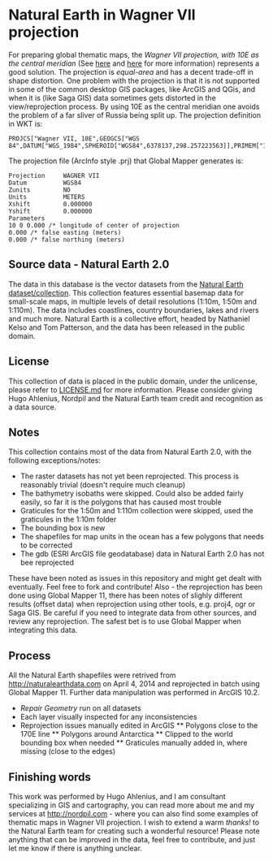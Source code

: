 Natural Earth in Wagner VII projection
======================
For preparing global thematic maps, the *Wagner VII projection, with 10E as the central meridian* (See [here](http://www.georeference.org/doc/wagner_vii.htm) and [here](http://www.mapthematics.com/ProjectionsList.php?Projection=188) for more information) represents a good solution. The projection is *equal-area* and has a decent trade-off in shape distortion. One problem with the projection is that it is not supported in some of the common desktop GIS packages, like ArcGIS and QGis, and when it is (like Saga GIS) data sometimes gets distorted in the view/reprojection process.
By using 10E as the central meridian one avoids the problem of a far sliver of Russia being split up.
The projection definition in WKT is:

    PROJCS["Wagner VII, 10E",GEOGCS["WGS 84",DATUM["WGS_1984",SPHEROID["WGS84",6378137,298.257223563]],PRIMEM["10E",10],UNIT["degree",0.0174532925199433]],PROJECTION["Wagner_VII"],PARAMETER["false_easting",0],PARAMETER["false_northing",0]]

The projection file (ArcInfo style .prj) that Global Mapper generates is:

    Projection     WAGNER VII
    Datum          WGS84
    Zunits         NO
    Units          METERS
    Xshift         0.000000
    Yshift         0.000000
    Parameters
    10 0 0.000 /* longitude of center of projection
    0.000 /* false easting (meters)
    0.000 /* false northing (meters)

Source data - Natural Earth 2.0
-----
The data in this database is the vector datasets from the [Natural Earth dataset/collection](http://naturalearthdata.com). This collection features essential basemap data for small-scale maps, in multiple levels of detail resolutions (1:10m, 1:50m and 1:110m). The data includes coastlines, country boundaries, lakes and rivers and much more. Natural Earth is a collective effort, headed by Nathaniel Kelso and Tom Patterson, and the data has been released in the public domain.

License
----
This collection of data is placed in the public domain, under the unlicense, please refer to [LICENSE.md](license.md) for more information. Please consider giving Hugo Ahlenius, Nordpil and the Natural Earth team credit and recognition as a data source.

Notes
-----
This collection contains most of the data from Natural Earth 2.0, with the following exceptions/notes:
* The raster datasets has not yet been reprojected. This process is reasonably trivial (doesn't require much cleanup)
* The bathymetry isobaths were skipped. Could also be added fairly easily, so far it is the polygons that has caused most trouble
* Graticules for the 1:50m and 1:110m collection were skipped, used the graticules in the 1:10m folder
* The bounding box is new
* The shapefiles for map units in the ocean has a few polygons that needs to be corrected
* The gdb (ESRI ArcGIS file geodatabase) data in Natural Earth 2.0 has not bee reprojected

These have been noted as issues in this repository and might get dealt with eventually. Feel free to fork and contribute!
Also - the reprojection has been done using Global Mapper 11, there has been notes of slighly different results (offset data) when reprojection using other tools, e.g. proj4, ogr or Saga GIS. Be careful if you need to integrate data from other sources, and review any reprojection. The safest bet is to use Global Mapper when integrating this data.

Process
-----
All the Natural Earth shapefiles were retrived from http://naturalearthdata.com on April 4, 2014 and reprojected in batch using Global Mapper 11. Further data manipulation was performed in ArcGIS 10.2.
* _Repair Geometry_ run on all datasets
* Each layer visually inspected for any inconsistencies
* Reprojection issues manually edited in ArcGIS
** Polygons close to the 170E line
** Polygons around Antarctica
** Clipped to the world bounding box when needed
** Graticules manually added in, where missing (close to the edges)

Finishing words
------
This work was performed by Hugo Ahlenius, and I am consultant specializing in GIS and cartography, you can read more about me and my services at http://nordpil.com - where you can also find some examples of thematic maps in Wagner VII projection.
I wish to extend a warm *thanks!* to the Natural Earth team for creating such a wonderful resource!
Please note anything that can be improved in the data, feel free to contribute, and just let me know if there is anything unclear.
